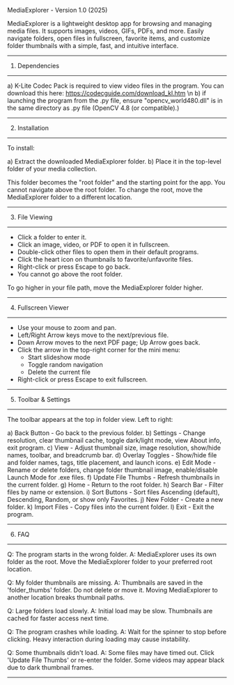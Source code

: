 MediaExplorer - Version 1.0 (2025)

MediaExplorer is a lightweight desktop app for browsing and managing media files. 
It supports images, videos, GIFs, PDFs, and more. Easily navigate folders, open 
files in fullscreen, favorite items, and customize folder thumbnails with a 
simple, fast, and intuitive interface.

------------------------------------------------------------
1. Dependencies
------------------------------------------------------------
a) K-Lite Codec Pack is required to view video files in the program. You can
   download this here: https://codecguide.com/download_kl.htm \n
b) if launching the program from the .py file, ensure "opencv_world480.dll" is in the same directory as .py file (OpenCV 4.8 (or compatible).)

------------------------------------------------------------
2. Installation
------------------------------------------------------------

To install:

a) Extract the downloaded MediaExplorer folder.
b) Place it in the top-level folder of your media collection.

This folder becomes the "root folder" and the starting point for the app.
You cannot navigate above the root folder. To change the root, move the 
MediaExplorer folder to a different location.

------------------------------------------------------------
3. File Viewing
------------------------------------------------------------

- Click a folder to enter it.
- Click an image, video, or PDF to open it in fullscreen.
- Double-click other files to open them in their default programs.
- Click the heart icon on thumbnails to favorite/unfavorite files.
- Right-click or press Escape to go back.
- You cannot go above the root folder.

To go higher in your file path, move the MediaExplorer folder higher.

------------------------------------------------------------
4. Fullscreen Viewer
------------------------------------------------------------

- Use your mouse to zoom and pan.
- Left/Right Arrow keys move to the next/previous file.
- Down Arrow moves to the next PDF page; Up Arrow goes back.
- Click the arrow in the top-right corner for the mini menu:
  - Start slideshow mode
  - Toggle random navigation
  - Delete the current file
- Right-click or press Escape to exit fullscreen.

------------------------------------------------------------
5. Toolbar & Settings
------------------------------------------------------------

The toolbar appears at the top in folder view. Left to right:

a) Back Button - Go back to the previous folder.
b) Settings - Change resolution, clear thumbnail cache, toggle dark/light mode, view About info, exit program.
c) View - Adjust thumbnail size, image resolution, show/hide names, toolbar, and breadcrumb bar.
d) Overlay Toggles - Show/hide file and folder names, tags, title placement, and launch icons.
e) Edit Mode - Rename or delete folders, change folder thumbnail image, enable/disable Launch Mode for .exe files.
f) Update File Thumbs - Refresh thumbnails in the current folder.
g) Home - Return to the root folder.
h) Search Bar - Filter files by name or extension.
i) Sort Buttons - Sort files Ascending (default), Descending, Random, or show only Favorites.
j) New Folder - Create a new folder.
k) Import Files - Copy files into the current folder.
l) Exit - Exit the program.

------------------------------------------------------------
6. FAQ
------------------------------------------------------------

Q: The program starts in the wrong folder.
A: MediaExplorer uses its own folder as the root. Move the MediaExplorer folder to your preferred root location.

Q: My folder thumbnails are missing.
A: Thumbnails are saved in the 'folder_thumbs' folder. Do not delete or move it. Moving MediaExplorer to another location breaks thumbnail paths.

Q: Large folders load slowly.
A: Initial load may be slow. Thumbnails are cached for faster access next time.

Q: The program crashes while loading.
A: Wait for the spinner to stop before clicking. Heavy interaction during loading may cause instability.

Q: Some thumbnails didn't load.
A: Some files may have timed out. Click 'Update File Thumbs' or re-enter the folder. Some videos may appear black due to dark thumbnail frames.

------------------------------------------------------------
